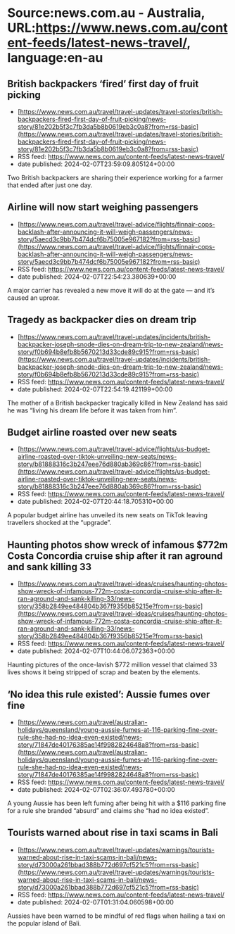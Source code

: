 # Source:news.com.au - Australia, URL:https://www.news.com.au/content-feeds/latest-news-travel/, language:en-au

## British backpackers ‘fired’ first day of fruit picking
 - [https://www.news.com.au/travel/travel-updates/travel-stories/british-backpackers-fired-first-day-of-fruit-picking/news-story/81e202b5f3c7fb3da5b8b0619eb3c0a8?from=rss-basic](https://www.news.com.au/travel/travel-updates/travel-stories/british-backpackers-fired-first-day-of-fruit-picking/news-story/81e202b5f3c7fb3da5b8b0619eb3c0a8?from=rss-basic)
 - RSS feed: https://www.news.com.au/content-feeds/latest-news-travel/
 - date published: 2024-02-07T23:59:09.805124+00:00

Two British backpackers are sharing their experience working for a farmer that ended after just one day.

## Airline will now start weighing passengers
 - [https://www.news.com.au/travel/travel-advice/flights/finnair-cops-backlash-after-announcing-it-will-weigh-passengers/news-story/5aecd3c9bb7b474dcf6b75005e967182?from=rss-basic](https://www.news.com.au/travel/travel-advice/flights/finnair-cops-backlash-after-announcing-it-will-weigh-passengers/news-story/5aecd3c9bb7b474dcf6b75005e967182?from=rss-basic)
 - RSS feed: https://www.news.com.au/content-feeds/latest-news-travel/
 - date published: 2024-02-07T22:54:23.380639+00:00

A major carrier has revealed a new move it will do at the gate — and it’s caused an uproar.

## Tragedy as backpacker dies on dream trip
 - [https://www.news.com.au/travel/travel-updates/incidents/british-backpacker-joseph-snode-dies-on-dream-trip-to-new-zealand/news-story/f0b694b8efb8b5670213d33cde89c915?from=rss-basic](https://www.news.com.au/travel/travel-updates/incidents/british-backpacker-joseph-snode-dies-on-dream-trip-to-new-zealand/news-story/f0b694b8efb8b5670213d33cde89c915?from=rss-basic)
 - RSS feed: https://www.news.com.au/content-feeds/latest-news-travel/
 - date published: 2024-02-07T22:54:19.421199+00:00

The mother of a British backpacker tragically killed in New Zealand has said he was “living his dream life before it was taken from him”.

## Budget airline roasted over new seats
 - [https://www.news.com.au/travel/travel-advice/flights/us-budget-airline-roasted-over-tiktok-unveiling-new-seats/news-story/b81888316c3b247eee76d880ab369c86?from=rss-basic](https://www.news.com.au/travel/travel-advice/flights/us-budget-airline-roasted-over-tiktok-unveiling-new-seats/news-story/b81888316c3b247eee76d880ab369c86?from=rss-basic)
 - RSS feed: https://www.news.com.au/content-feeds/latest-news-travel/
 - date published: 2024-02-07T20:44:18.705310+00:00

A popular budget airline has unveiled its new seats on TikTok leaving travellers shocked at the “upgrade”.

## Haunting photos show wreck of infamous $772m Costa Concordia cruise ship after it ran aground and sank killing 33
 - [https://www.news.com.au/travel/travel-ideas/cruises/haunting-photos-show-wreck-of-infamous-772m-costa-concordia-cruise-ship-after-it-ran-aground-and-sank-killing-33/news-story/358b2849ee484804b367f9356b85215e?from=rss-basic](https://www.news.com.au/travel/travel-ideas/cruises/haunting-photos-show-wreck-of-infamous-772m-costa-concordia-cruise-ship-after-it-ran-aground-and-sank-killing-33/news-story/358b2849ee484804b367f9356b85215e?from=rss-basic)
 - RSS feed: https://www.news.com.au/content-feeds/latest-news-travel/
 - date published: 2024-02-07T10:44:06.072363+00:00

Haunting pictures of the once-lavish $772 million vessel that claimed 33 lives shows it being stripped of scrap and beaten by the elements.

## ‘No idea this rule existed’: Aussie fumes over fine
 - [https://www.news.com.au/travel/australian-holidays/queensland/young-aussie-fumes-at-116-parking-fine-over-rule-she-had-no-idea-even-existed/news-story/71847de40176385ae14f9982824648a8?from=rss-basic](https://www.news.com.au/travel/australian-holidays/queensland/young-aussie-fumes-at-116-parking-fine-over-rule-she-had-no-idea-even-existed/news-story/71847de40176385ae14f9982824648a8?from=rss-basic)
 - RSS feed: https://www.news.com.au/content-feeds/latest-news-travel/
 - date published: 2024-02-07T02:36:07.493780+00:00

A young Aussie has been left fuming after being hit with a $116 parking fine for a rule she branded “absurd” and claims she “had no idea existed”.

## Tourists warned about rise in taxi scams in Bali
 - [https://www.news.com.au/travel/travel-updates/warnings/tourists-warned-about-rise-in-taxi-scams-in-bali/news-story/d73000a261bbad388b772d697cf521c5?from=rss-basic](https://www.news.com.au/travel/travel-updates/warnings/tourists-warned-about-rise-in-taxi-scams-in-bali/news-story/d73000a261bbad388b772d697cf521c5?from=rss-basic)
 - RSS feed: https://www.news.com.au/content-feeds/latest-news-travel/
 - date published: 2024-02-07T01:31:04.060598+00:00

Aussies have been warned to be mindful of red flags when hailing a taxi on the popular island of Bali.

